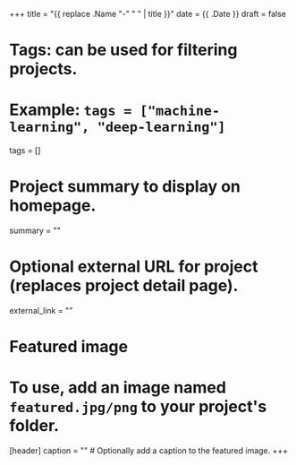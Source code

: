 +++
title = "{{ replace .Name "-" " " | title }}"
date = {{ .Date }}
draft = false

# Tags: can be used for filtering projects.
# Example: `tags = ["machine-learning", "deep-learning"]`
tags = []

# Project summary to display on homepage.
summary = ""

# Optional external URL for project (replaces project detail page).
external_link = ""

# Featured image
# To use, add an image named `featured.jpg/png` to your project's folder. 
[header]
caption = ""  # Optionally add a caption to the featured image.
+++
